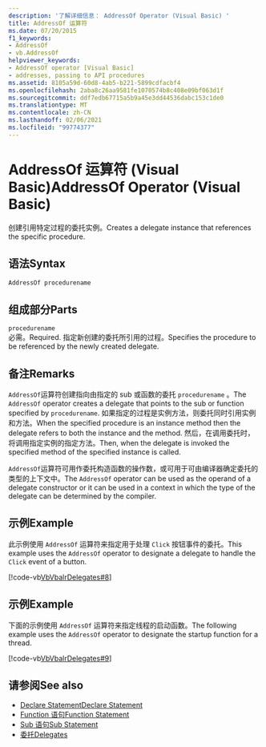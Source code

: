 ```yaml
---
description: '了解详细信息： AddressOf Operator (Visual Basic) '
title: AddressOf 运算符
ms.date: 07/20/2015
f1_keywords:
- AddressOf
- vb.AddressOf
helpviewer_keywords:
- AddressOf operator [Visual Basic]
- addresses, passing to API procedures
ms.assetid: 8105a59d-60d8-4ab5-b221-5899cdfacbf4
ms.openlocfilehash: 2aba8c26aa9581fe1070574b8c408e09bf063d1f
ms.sourcegitcommit: ddf7edb67715a5b9a45e3dd44536dabc153c1de0
ms.translationtype: MT
ms.contentlocale: zh-CN
ms.lasthandoff: 02/06/2021
ms.locfileid: "99774377"
---
```

# <a name="addressof-operator-visual-basic"></a><span data-ttu-id="892f6-103">AddressOf 运算符 (Visual Basic)</span><span class="sxs-lookup"><span data-stu-id="892f6-103">AddressOf Operator (Visual Basic)</span></span>

<span data-ttu-id="892f6-104">创建引用特定过程的委托实例。</span><span class="sxs-lookup"><span data-stu-id="892f6-104">Creates a delegate instance that references the specific procedure.</span></span>  
  
## <a name="syntax"></a><span data-ttu-id="892f6-105">语法</span><span class="sxs-lookup"><span data-stu-id="892f6-105">Syntax</span></span>  
  
```vb  
AddressOf procedurename  
```  
  
## <a name="parts"></a><span data-ttu-id="892f6-106">组成部分</span><span class="sxs-lookup"><span data-stu-id="892f6-106">Parts</span></span>  

 `procedurename`  
 <span data-ttu-id="892f6-107">必需。</span><span class="sxs-lookup"><span data-stu-id="892f6-107">Required.</span></span> <span data-ttu-id="892f6-108">指定新创建的委托所引用的过程。</span><span class="sxs-lookup"><span data-stu-id="892f6-108">Specifies the procedure to be referenced by the newly created delegate.</span></span>  
  
## <a name="remarks"></a><span data-ttu-id="892f6-109">备注</span><span class="sxs-lookup"><span data-stu-id="892f6-109">Remarks</span></span>  

 <span data-ttu-id="892f6-110">`AddressOf`运算符创建指向由指定的 sub 或函数的委托 `procedurename` 。</span><span class="sxs-lookup"><span data-stu-id="892f6-110">The `AddressOf` operator creates a delegate that points to the sub or function specified by `procedurename`.</span></span> <span data-ttu-id="892f6-111">如果指定的过程是实例方法，则委托同时引用实例和方法。</span><span class="sxs-lookup"><span data-stu-id="892f6-111">When the specified procedure is an instance method then the delegate refers to both the instance and the method.</span></span> <span data-ttu-id="892f6-112">然后，在调用委托时，将调用指定实例的指定方法。</span><span class="sxs-lookup"><span data-stu-id="892f6-112">Then, when the  delegate is invoked the specified method of the specified instance is called.</span></span>  
  
 <span data-ttu-id="892f6-113">`AddressOf`运算符可用作委托构造函数的操作数，或可用于可由编译器确定委托的类型的上下文中。</span><span class="sxs-lookup"><span data-stu-id="892f6-113">The `AddressOf` operator can be used as the operand of a delegate constructor or it can be used in a context in which the type of the delegate can be determined by the compiler.</span></span>  
  
## <a name="example"></a><span data-ttu-id="892f6-114">示例</span><span class="sxs-lookup"><span data-stu-id="892f6-114">Example</span></span>  

 <span data-ttu-id="892f6-115">此示例使用 `AddressOf` 运算符来指定用于处理 `Click` 按钮事件的委托。</span><span class="sxs-lookup"><span data-stu-id="892f6-115">This example uses the `AddressOf` operator to designate a delegate to handle the `Click` event of a button.</span></span>  
  
 [!code-vb[VbVbalrDelegates#8](~/samples/snippets/visualbasic/VS_Snippets_VBCSharp/VbVbalrDelegates/VB/Class1.vb#8)]  
  
## <a name="example"></a><span data-ttu-id="892f6-116">示例</span><span class="sxs-lookup"><span data-stu-id="892f6-116">Example</span></span>  

 <span data-ttu-id="892f6-117">下面的示例使用 `AddressOf` 运算符来指定线程的启动函数。</span><span class="sxs-lookup"><span data-stu-id="892f6-117">The following example uses the `AddressOf` operator to designate the startup function for a thread.</span></span>  
  
 [!code-vb[VbVbalrDelegates#9](~/samples/snippets/visualbasic/VS_Snippets_VBCSharp/VbVbalrDelegates/VB/Class1.vb#9)]  
  
## <a name="see-also"></a><span data-ttu-id="892f6-118">请参阅</span><span class="sxs-lookup"><span data-stu-id="892f6-118">See also</span></span>

- [<span data-ttu-id="892f6-119">Declare Statement</span><span class="sxs-lookup"><span data-stu-id="892f6-119">Declare Statement</span></span>](../statements/declare-statement.md)
- [<span data-ttu-id="892f6-120">Function 语句</span><span class="sxs-lookup"><span data-stu-id="892f6-120">Function Statement</span></span>](../statements/function-statement.md)
- [<span data-ttu-id="892f6-121">Sub 语句</span><span class="sxs-lookup"><span data-stu-id="892f6-121">Sub Statement</span></span>](../statements/sub-statement.md)
- [<span data-ttu-id="892f6-122">委托</span><span class="sxs-lookup"><span data-stu-id="892f6-122">Delegates</span></span>](../../programming-guide/language-features/delegates/index.md)
